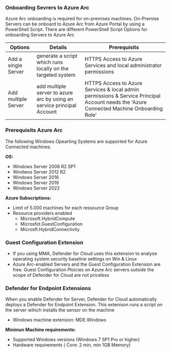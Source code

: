 ### Onboarding Sevrers to Azure Arc
Azure Arc onboarding is required for on-premises machines.
On-Premise Servers can be onboard to Azure Arc from Azure Portal by using a PowerShell Script. There are different PowerShell Script Options for onboarding 
Servers to Azure Arc

| Options | Details | Prerequisits
| --- | --- | --- |
| Add a single Server | generate a script which runs locally on the targeted system | HTTPS Access to Azure Services and local administrator permissions| 
| Add multiple Server | add multiple server to azure arc by using an service principal Account | HTTPS Access to Azure Services & local admin permissions & Service Principal Account needs the 'Azure Connected Machine Onboarding Role' |

### Prerequisits Azure Arc 
The following Windows Opearting Systems are supported for Azure Connected machines.

**OS:**
- Windows Server 2008 R2 SP1
- Windwos Server 2012 R2
- Windows Server 2016
- Windows Server 2019
- Windows Server 2022

**Azure Subscriptions:**
- Limit of 5.000 machines for each ressource Group
- Resource providers enabled 
  - Microsoft.HybridCompute
  - Microsfot.GuestConfiguration
  - Microsft.HybridConnectivity



### Guest Configuration Extension 
- If you using MMA, Defender for Cloud uses this extension to analyse operating system security baseline settings on Win & Linux
- Azure Arc-enabled Servers and the Guest Configuration Extension are free. Guest Configuration Ploicies on Azure Arc servers outside the scope of Defender for Cloud are not priceless

### Defender for Endpoint Extensions 
When you enable Defender for Server, Defender for Cloud automatically deploys a Defender for Endpoint Extension. This extenison runs a script on the server wihich installs 
the sensor on the machine
- Windows machine extension: MDE.Windows

**Minimun Machine requirements:**
- Supported Windows versions (Windows 7 SP1 Pro or higher) 
- Hardware requirements ( Core: 2 min, min 1GB Memory) 

